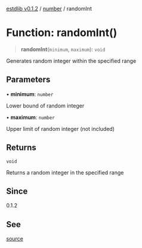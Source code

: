 [estdlib v0.1.2](../wiki/Home) / [number](../wiki/number) / randomInt

# Function: randomInt()

> **randomInt**(`minimum`, `maximum`): `void`

Generates random integer within the specified range

## Parameters

• **minimum**: `number`

Lower bound of random integer

• **maximum**: `number`

Upper limit of random integer (not included)

## Returns

`void`

Returns a random integer in the specified range

## Since

0.1.2

## See

[source](https://github.com/yaxingson/estdlib/blob/main/lib/number/inRange.ts)
